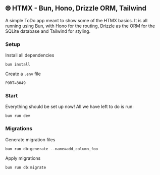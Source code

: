 ## 🌐 HTMX - Bun, Hono, Drizzle ORM, Tailwind
A simple ToDo app meant to show some of the HTMX basics. 
It is all running using Bun, with Hono for the routing, Drizzle as the ORM for the SQLite database and Tailwind for styling.

### Setup
Install all dependencies
```
bun install
```
Create a `.env` file
```
PORT=3049
```

### Start
Everything should be set up now! All we have left to do is run:
```
bun run dev
```

### Migrations
Generate migration files
```
bun run db:generate --name=add_column_foo
```
Apply migrations
```
bun run db:migrate
```
